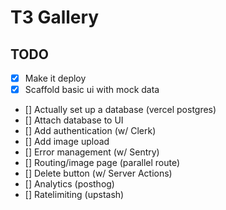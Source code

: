 # T3 Gallery

## TODO

- [x] Make it deploy
- [x] Scaffold basic ui with mock data
- [] Actually set up a database (vercel postgres)
- [] Attach database to UI
- [] Add authentication (w/ Clerk)
- [] Add image upload
- [] Error management (w/ Sentry)
- [] Routing/image page (parallel route)
- [] Delete button (w/ Server Actions)
- [] Analytics (posthog)
- [] Ratelimiting (upstash)
